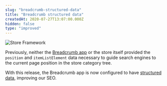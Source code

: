 ```yaml
---
slug: "breadcrumb-structured-data"
title: "Breadcrumb structured data"
createdAt: 2020-07-27T13:07:00.000Z
hidden: false
type: "improved"
---
```


![Store Framework](https://cdn.jsdelivr.net/gh/vtexdocs/dev-portal-content@main/images/breadcrumb-structured-data-0.png)

Previously, neither the [Breadcrumb app](https://developers.vtex.com/docs/apps/vtex.breadcrumb/) or the store itself provided the `position` and `itemListElement` data necessary to guide search engines to the current page position in the store category tree.

With this release, the Breadcrumb app is now configured to have [structured data](https://developers.google.com/search/docs/guides/intro-structured-data), improving our SEO.
